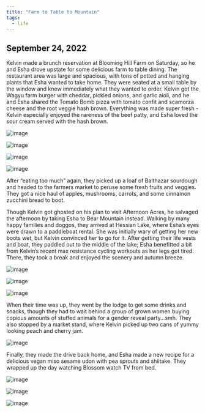 ```yaml
---
title: "Farm to Table to Mountain"
tags:
  - life
---
```


## September 24, 2022

Kelvin made a brunch reservation at Blooming Hill Farm on Saturday, so he and Esha drove upstate for some delicious farm to table dining. The restaurant area was large and spacious, with tons of potted and hanging plants that Esha wanted to take home. They were seated at a small table by the window and knew immediately what they wanted to order. Kelvin got the Wagyu farm burger with cheddar, pickled onions, and garlic aioli, and he and Esha shared the Tomato Bomb pizza with tomato confit and scamorza cheese and the root veggie hash brown. Everything was made super fresh - Kelvin especially enjoyed the rareness of the beef patty, and Esha loved the sour cream served with the hash brown. 

![image](https://thumbnails-photos.amazon.com/v1/thumbnail/tSDwNwXoTpOL_hU49gTTJA?viewBox=703%2C937&ownerId=A162HQHSXNNQIH&groupShareToken=utZYY3mwTpGX7bOjEzZGtw.gC8ZExI67DaZhaH_9bzTAd)

![image](https://thumbnails-photos.amazon.com/v1/thumbnail/cY1uXIUST4G0lphICV58LQ?viewBox=1249%2C937&ownerId=A162HQHSXNNQIH&groupShareToken=utZYY3mwTpGX7bOjEzZGtw.gC8ZExI67DaZhaH_9bzTAd)

![image](https://thumbnails-photos.amazon.com/v1/thumbnail/8N6SIaBuR-uq-t2K5LxPow?viewBox=1249%2C937&ownerId=A162HQHSXNNQIH&groupShareToken=utZYY3mwTpGX7bOjEzZGtw.gC8ZExI67DaZhaH_9bzTAd)

![image](https://thumbnails-photos.amazon.com/v1/thumbnail/w8Kr2FohSgugZQsF7P4xNg?viewBox=1249%2C937&ownerId=A162HQHSXNNQIH&groupShareToken=utZYY3mwTpGX7bOjEzZGtw.gC8ZExI67DaZhaH_9bzTAd)

After “eating too much” again, they picked up a loaf of Balthazar sourdough and headed to the farmers market to peruse some fresh fruits and veggies. They got a nice haul of apples, mushrooms, carrots, and some cinnamon zucchini bread to boot. 

Though Kelvin got ghosted on his plan to visit Afternoon Acres, he salvaged the afternoon by taking Esha to Bear Mountain instead. Walking by many happy families and doggos, they arrived at Hessian Lake, where Esha’s eyes were drawn to a paddleboat rental. She was initially wary of getting her new boots wet, but Kelvin convinced her to go for it. After getting their life vests and boat, they paddled out to the middle of the lake; Esha benefitted a bit from Kelvin’s recent max resistance cycling workouts as her legs got tired. There, they took a break and enjoyed the scenery and autumn breeze. 

![image](https://thumbnails-photos.amazon.com/v1/thumbnail/8xqk_hqrQhWFfzZ82KJWqA?viewBox=1249%2C937&ownerId=A162HQHSXNNQIH&groupShareToken=utZYY3mwTpGX7bOjEzZGtw.gC8ZExI67DaZhaH_9bzTAd)

![image](https://thumbnails-photos.amazon.com/v1/thumbnail/NoongC9BRv6EIyS8V8nAog?viewBox=1249%2C937&ownerId=A162HQHSXNNQIH&groupShareToken=utZYY3mwTpGX7bOjEzZGtw.gC8ZExI67DaZhaH_9bzTAd)

![image](https://thumbnails-photos.amazon.com/v1/thumbnail/a5dTL76qS9KZwcl6BtPYjg?viewBox=1249%2C937&ownerId=A162HQHSXNNQIH&groupShareToken=utZYY3mwTpGX7bOjEzZGtw.gC8ZExI67DaZhaH_9bzTAd)

When their time was up, they went by the lodge to get some drinks and snacks, though they had to wait behind a group of grown women buying copious amounts of stuffed animals for a gender reveal party…smh. They also stopped by a market stand, where Kelvin picked up two cans of yummy looking peach and cherry jam. 

![image](https://thumbnails-photos.amazon.com/v1/thumbnail/48Yh-RdxR-y3qBkjXWD3qQ?viewBox=703%2C937&ownerId=A162HQHSXNNQIH&groupShareToken=utZYY3mwTpGX7bOjEzZGtw.gC8ZExI67DaZhaH_9bzTAd)

Finally, they made the drive back home, and Esha made a new recipe for a delicious vegan miso sesame udon with pea sprouts and shiitake. They wrapped up the day watching Blossom watch TV from bed.

![image](https://thumbnails-photos.amazon.com/v1/thumbnail/2k1_kTr9TdWJEjlFMDot3A?viewBox=1249%2C937&ownerId=A162HQHSXNNQIH&groupShareToken=utZYY3mwTpGX7bOjEzZGtw.gC8ZExI67DaZhaH_9bzTAd)

![image](https://thumbnails-photos.amazon.com/v1/thumbnail/imq0bXbPTUaKN9YZUYIwiw?viewBox=1249%2C937&ownerId=A162HQHSXNNQIH&groupShareToken=utZYY3mwTpGX7bOjEzZGtw.gC8ZExI67DaZhaH_9bzTAd)

![image](https://thumbnails-photos.amazon.com/v1/thumbnail/-kw-MLiHQBK-9XNC3g4WjA?viewBox=1249%2C937&ownerId=A162HQHSXNNQIH&groupShareToken=utZYY3mwTpGX7bOjEzZGtw.gC8ZExI67DaZhaH_9bzTAd)
